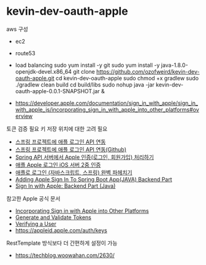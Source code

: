 # kevin-dev-oauth-apple

aws 구성
- ec2
- route53
- load balancing
sudo yum install -y git
sudo yum install -y java-1.8.0-openjdk-devel.x86_64
git clone https://github.com/ozofweird/kevin-dev-oauth-apple.git
cd kevin-dev-oauth-apple
sudo chmod +x gradlew
sudo ./gradlew clean build
cd build/libs
sudo nohup java -jar kevin-dev-oauth-apple-0.0.1-SNAPSHOT.jar &
  
- https://developer.apple.com/documentation/sign_in_with_apple/sign_in_with_apple_js/incorporating_sign_in_with_apple_into_other_platforms#overview

토큰 검증 필요
키 저장 위치에 대한 고려 필요


- [스프링 프로젝트에 애플 로그인 API 연동](https://whitepaek.tistory.com/61) 
- [스프링 프로젝트에 애플 로그인 API 연동(Github)](https://github.com/WHITEPAEK/demo-sign-in-with-apple)
- [Spring API 서버에서 Apple 인증(로그인, 회원가입) 처리하기](https://hwannny.tistory.com/71)
- [애플 Apple 로그인 iOS 서버 2중 인증](https://eeyatho.tistory.com/23)
- [애플로 로그인 (자바스크립트, 스프링) 완벽 파헤치기](https://developer111.tistory.com/58?category=948844)
- [Adding Apple Sign In To Spring Boot App(JAVA) Backend Part](https://medium.com/tekraze/adding-apple-sign-in-to-spring-boot-app-java-backend-part-e053da331a)
- [Sign In with Apple: Backend Part (Java)](https://medium.com/jeff-tech/sign-in-with-apple-id-backend-part-java-70dc9aa2c9a)

참고한 Apple 공식 문서
- [Incorporating Sign in with Apple into Other Platforms](https://developer.apple.com/documentation/sign_in_with_apple/sign_in_with_apple_js/incorporating_sign_in_with_apple_into_other_platforms#overview)
- [Generate and Validate Tokens](https://developer.apple.com/documentation/sign_in_with_apple/generate_and_validate_tokens)
- [Verifying a User](https://developer.apple.com/documentation/sign_in_with_apple/sign_in_with_apple_rest_api/verifying_a_user)
- https://appleid.apple.com/auth/keys


RestTemplate 방식보다 더 간편하게 설정이 가능
- https://techblog.woowahan.com/2630/